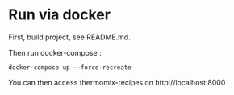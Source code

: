 # Run via docker

First, build project, see README.md.

Then run docker-compose :

    docker-compose up --force-recreate


You can then access thermomix-recipes on http://localhost:8000